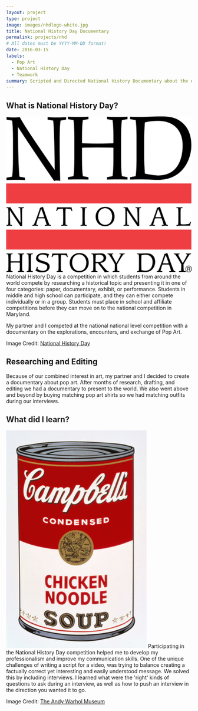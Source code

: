 ```yaml
---
layout: project
type: project
image: images/nhdlogo-white.jpg
title: National History Day Documentary 
permalink: projects/nhd
# All dates must be YYYY-MM-DD format!
date: 2016-03-15
labels:
  - Pop Art
  - National History Day
  - Teamwork
summary: Scripted and Directed National History Documentary about the explorations, encounters, and exchange of pop art. 
---
```

  
What is National History Day? 
---
<img class="ui small right floated rounded image" src="../images/nhdlogo.png"> National History Day is a competition in which students from around the world compete by researching a historical topic and presenting it in one of four categories: paper, documentary, exhibit, or performance. Students in middle and high school can participate, and they can either compete individually or in a group. Students must place in school and affiliate competitions before they can move on to the national competition in Maryland. 

My partner and I competed at the national national level competition with a documentary on the explorations, encounters, and exchange of Pop Art.

Image Credit: [National History Day](https://www.nhd.org/)


Researching and Editing 
---
Because of our combined interest in art, my partner and I decided to create a documentary about pop art. 
After months of research, drafting, and editing we had a documentary to present to the world. We also went above and beyond by buying matching pop art shirts so we had matching outfits during our interviews. 

What did I learn?
---
<img class="ui small left floated rounded image" src="../images/CampbellSoup.PNG">
Participating in the National History Day competition helped me to develop my professionalism and improve my communication skills. One of the unique challenges of writing a script for a video, was trying to balance creating a factually correct yet interesting and easily understood message. We solved this by including interviews. I learned what were the 'right' kinds of questions to ask during an interview, as well as how to push an interview in the direction you wanted it to go. 

Image Credit: [The Andy Warhol Museum](https://www.warhol.org/lessons/campbells-soup-ode-to-food/)

